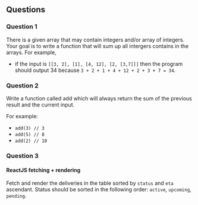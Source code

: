 ## Questions

### Question 1

There is a given array that may contain integers and/or array of integers. Your goal is to write a function that will sum up all intergers contains in the arrays.
For example,

- if the input is `[[3, 2], [1], [4, 12], [2, [3,7]]]` then the program should output 34 because `3 + 2 + 1 + 4 + 12 + 2 + 3 + 7 = 34`.

### Question 2

Write a function called add which will always return the sum of the previous result and the current input.

For example:
- `add(3) // 3`
- `add(5) // 8`
- `add(2) // 10`

### Question 3
#### ReactJS fetching + rendering

Fetch and render the deliveries in the table sorted by `status` and `eta` ascendant.
Status should be sorted in the following order: `active`, `upcoming`, `pending`.
